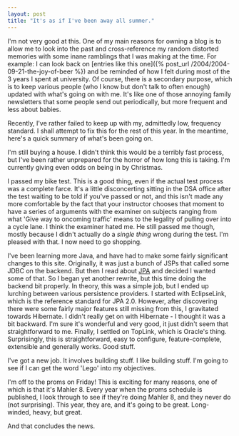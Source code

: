 ```yaml
---
layout: post
title: "It's as if I've been away all summer."
---
```


I'm not very good at this. One of my main reasons for owning a blog is to allow me to look into the past and
cross-reference my random distorted memories with some inane ramblings that I was making at the time. For example: I can
look back on [entries like this one]({% post_url /2004/2004-09-21-the-joy-of-beer %}) and be reminded of how I felt
during most of the 3 years I spent at university. Of course, there is a secondary purpose, which is to keep various
people (who I know but don't talk to often enough) updated with what's going on with me. It's like one of those annoying
family newsletters that some people send out periodically, but more frequent and less about babies.

Recently, I've rather failed to keep up with my, admittedly low, frequency standard. I shall attempt to fix this for the
rest of this year. In the meantime, here's a quick summary of what's been going on.

I'm still buying a house. I didn't think this would be a terribly fast process, but I've been rather unprepared for the
horror of how long this is taking. I'm currently giving even odds on being in by Christmas.

I passed my bike test. This is a good thing, even if the actual test process was a complete farce. It's a little
disconcerting sitting in the DSA office after the test waiting to be told if you've passed or not, and this isn't made
any more comfortable by the fact that your instructor chooses that moment to have a series of arguments with the
examiner on subjects ranging from what 'Give way to oncoming traffic' means to the legality of pulling over into a cycle
lane. I think the examiner hated me. He still passed me though, mostly because I didn't actually do a _single thing_
wrong during the test. I'm pleased with that. I now need to go shopping.

I've been learning more Java, and have had to make some fairly significant changes to this site. Originally, it was just
a bunch of JSPs that called some JDBC on the backend. But then I read
about [JPA](http://en.wikipedia.org/wiki/Java_Persistence_API) and decided I wanted some of that. So I began yet another
rewrite, but this time doing the backend bit properly. In theory, this was a simple job, but I ended up lurching between
various persistence providers. I started with EclipseLink, which is the reference standard for JPA 2.0. However, after
discovering there were some fairly major features still missing from this, I gravitated towards Hibernate. I didn't
really get on with Hibernate - I thought it was a bit backward. I'm sure it's wonderful and very good, it just didn't
seem that straightforward to me. Finally, I settled on TopLink, which is Oracle's thing. Surprisingly, this is
straightforward, easy to configure, feature-complete, extensible and generally works. Good stuff.

I've got a new job. It involves building stuff. I like building stuff. I'm going to see if I can get the word 'Lego'
into my objectives.

I'm off to the proms on Friday! This is exciting for many reasons, one of which is that it's Mahler 8. Every year when
the proms schedule is published, I look through to see if they're doing Mahler 8, and they never do (not surprising).
This year, they are, and it's going to be great. Long-winded, heavy, but great.

And that concludes the news.
